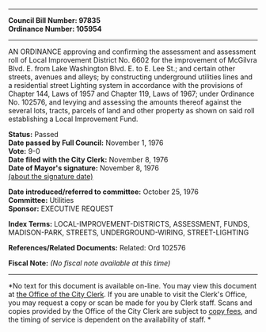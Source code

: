 * * * * *  
  
**Council Bill Number: [](#h0)[](#h2)97835**   
**Ordinance Number: 105954**  
  
* * * * *  
  
AN ORDINANCE approving and confirming the assessment and assessment roll of Local Improvement District No. 6602 for the improvement of McGilvra Blvd. E. from Lake Washington Blvd. E. to E. Lee St.; and certain other streets, avenues and alleys; by constructing underground utilities lines and a residential street Lighting system in accordance with the provisions of Chapter 144, Laws of 1957 and Chapter 119, Laws of 1967; under Ordinance No. 102576, and levying and assessing the amounts thereof against the several lots, tracts, parcels of land and other property as shown on said roll establishing a Local Improvement Fund.  
  
**Status:** Passed   
**Date passed by Full Council:** November 1, 1976   
**Vote:** 9-0   
**Date filed with the City Clerk:** November 8, 1976   
**Date of Mayor's signature:** November 8, 1976   
[(about the signature date)](/~public/approvaldate.htm)   
  
  
**Date introduced/referred to committee:** October 25, 1976   
**Committee:** Utilities   
**Sponsor:** EXECUTIVE REQUEST   
  
**Index Terms:** LOCAL-IMPROVEMENT-DISTRICTS, ASSESSMENT, FUNDS, MADISON-PARK, STREETS, UNDERGROUND-WIRING, STREET-LIGHTING  
  
**References/Related Documents:** Related: Ord 102576  
  
**Fiscal Note:** *(No fiscal note available at this time)*  
  
* * * * *  
  
*No text for this document is available on-line. You may view this document at [the Office of the City Clerk](http://www.seattle.gov/leg/clerk/contactUs.htm). If you are unable to visit the Clerk's Office, you may request a copy or scan be made for you by Clerk staff. Scans and copies provided by the Office of the City Clerk are subject to [copy fees](http://clerk.seattle.gov/~public/clerkfees.htm), and the timing of service is dependent on the availability of staff. *  
  
  
